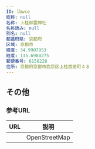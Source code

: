 ```yaml
---
ID: lbwce
総称: null
名称: 上桂御霊神社
名称読み: null
別名: null
都道府県: 京都府
区域: 京都市
緯度: 34.9907953
経度: 135.6980275
郵便番号: 6158228
住所: 京都府京都市西京区上桂西居町４８
---
```


## その他

### 参考URL

| URL | 説明          |
| --- | ------------- |
|     | OpenStreetMap |
